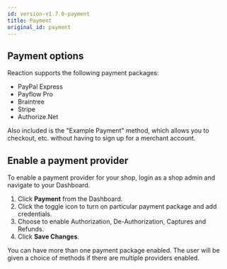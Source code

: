```yaml
---
id: version-v1.7.0-payment
title: Payment
original_id: payment
---
```

    
## Payment options

Reaction supports the following payment packages:

- PayPal Express
- Payflow Pro
- Braintree
- Stripe
- Authorize.Net

Also included is the "Example Payment" method, which allows you to checkout, etc. without having to sign up for a merchant account.

## Enable a payment provider

To enable a payment provider for your shop, login as a shop admin and navigate to your Dashboard.

1. Click **Payment** <i class="rui font-icon fa fa-credit-card"></i> from the Dashboard.
2. Click the toggle icon to turn on particular payment package and add credentials.
3. Choose to enable Authorization, De-Authorization, Captures and Refunds.
4. Click **Save Changes**.

You can have more than one payment package enabled. The user will be given a choice of methods if there are multiple providers enabled.
